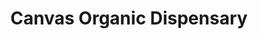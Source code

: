 ---
title: "Canvas Organic Dispensary"
url: /albuquerque/canvas-organic-dispensary/
shop: cannabis
---